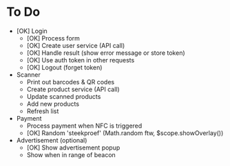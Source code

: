 # To Do

- [OK] Login
	- [OK] Process form
	- [OK] Create user service (API call)
	- [OK] Handle result (show error message or store token)
	- [OK] Use auth token in other requests
	- [OK] Logout (forget token)
- Scanner
	- Print out barcodes & QR codes
	- Create product service (API call)
	- Update scanned products
	- Add new products
	- Refresh list
- Payment
	- Process payment when NFC is triggered
	- [OK] Random 'steekproef' (Math.random ftw, $scope.showOverlay())
- Advertisement (optional)
  	- [OK] Show advertisement popup
	- Show when in range of beacon


